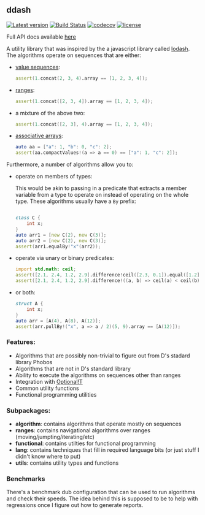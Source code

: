 

## ddash

[![Latest version](https://img.shields.io/dub/v/ddash.svg)](https://code.dlang.org/packages/ddash) [![Build Status](https://travis-ci.org/aliak00/ddash.svg?branch=master)](https://travis-ci.org/aliak00/ddash) [![codecov](https://codecov.io/gh/aliak00/ddash/branch/master/graph/badge.svg)](https://codecov.io/gh/aliak00/ddash) [![license](https://img.shields.io/github/license/aliak00/ddash.svg)](https://github.com/aliak00/ddash/blob/master/LICENSE)

Full API docs available [here](https://aliak00.github.io/ddash/ddash/algorithm.html)

A utility library that was inspired by the a javascript library called [lodash](https://lodash.com/). The algorithms operate on sequences that are either:

 * [value sequences](https://dlang.org/spec/template.html#variadic-templates):
    ```d
    assert(1.concat(2, 3, 4).array == [1, 2, 3, 4]);
    ```
* [ranges](https://dlang.org/phobos/std_range_primitives.html):
    ```d
    assert(1.concat([2, 3, 4]).array == [1, 2, 3, 4]);
    ```
* a mixture of the above two:
    ```d
    assert(1.concat([2, 3], 4).array == [1, 2, 3, 4]);
    ```
* [associative arrays](https://dlang.org/spec/hash-map.html):
    ```d
    auto aa = ["a": 1, "b": 0, "c": 2];
    assert(aa.compactValues!(a => a == 0) == ["a": 1, "c": 2]);
    ```

Furthermore, a number of algorithms allow you to:

* operate on members of types:

    This would be akin to passing in a predicate that extracts a member variable from a type to operate on instead of operating on the whole type. These algorithms usually have a `By` prefix:
    ```d

    class C {
        int x;
    }
    auto arr1 = [new C(2), new C(3)];
    auto arr2 = [new C(2), new C(3)];
    assert(arr1.equalBy!"x"(arr2));
    ```
* operate via unary or binary predicates:
    ```d
    import std.math: ceil;
    assert([2.1, 2.4, 1.2, 2.9].difference!ceil([2.3, 0.1]).equal([1.2]));
    assert([2.1, 2.4, 1.2, 2.9].difference!((a, b) => ceil(a) < ceil(b))([2.3, 3.4]).equal([1.2]));
    ```
* or both:
    ```d
    struct A {
        int x;
    }
    auto arr = [A(4), A(8), A(12)];
    assert(arr.pullBy!("x", a => a / 2)(5, 9).array == [A(12)]);
    ```

### Features:
* Algorithms that are possibly non-trivial to figure out from D's stadard library Phobos
* Algorithms that are not in D's standard library
* Ability to execute the algorithms on sequences other than ranges
* Integration with [Optional!T](https://github.com/aliak00/optional)
* Common utility functions
* Functional programming utilities

### Subpackages:

* **algorithm**: contains algorithms that operate mostly on sequences
* **ranges**: contains navigational algorithms over ranges (moving/jumpting/iterating/etc)
* **functional**: contains utilties for functional programming
* **lang**: contains techniques that fill in required language bits (or just stuff I didn't know where to put)
* **utils**: contains utility types and functions

### Benchmarks

There's a benchmark dub configuration that can be used to run algorithms and check their speeds. The idea behind this is supposed to be to help with regressions once I figure out how to generate reports.

